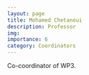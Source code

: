 ```yaml
---
layout: page
title: Mohamed Chetanoui
description: Professor
img:
importance: 6
category: Coordinators
---
```


Co-coordinator of WP3.
